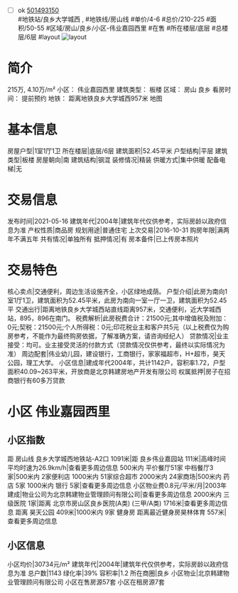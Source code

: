 - [ ] ok [501493150](https://bj.5i5j.com/ershoufang/501493150.html)  
 #地铁站/良乡大学城西 ,  #地铁线/房山线
#单价/4-6 #总价/210-225 #面积/50-55   #区域/房山/良乡/小区-伟业嘉园西里 #在售 #所在楼层/底层 #总楼层/6层 #layout 
![layout](http://image2a.5i5j.com/scm/HOUSE_CUSTOMER/7ab177febf0042b49caa55414cf75fa3.jpg_P5.jpg) 
# 简介 
 215万,  4.10万/m² 
小区： 伟业嘉园西里
建筑类型： 板楼
区域： 房山 良乡
看房时间： 提前预约
地铁： 距离地铁良乡大学城西957米 地图
# 基本信息 
 房屋户型|1室1厅1卫
所在楼层|底层/6层
建筑面积|52.45平米
户型结构|平层
建筑类型|板楼
房屋朝向|南
建筑结构|钢混
装修情况|精装
供暖方式|集中供暖
配备电梯|无
# 交易信息 
 发布时间|2021-05-16
建筑年代|2004年|建筑年代仅供参考，实际房龄以政府信息为准
产权性质|商品房
规划用途|普通住宅
上次交易|2016-10-31
购房年限|满两年不满五年
共有情况|单独所有
抵押情况|有
房本备件|已上传房本照片
# 交易特色 
 核心卖点|交通便利，周边生活设施齐全，小区绿地成荫。
户型介绍|此房为南向1室1厅1卫，建筑面积为52.45平米，此房为南向一室一厅一卫，建筑面积为52.45平
交通出行|距离地铁良乡大学城西站直线距离957米，交通便利，近大学城西站，895，896在南门。
税费解析|此房税费合计：21500元;其中增值税及附加：0元;契税：21500元;个人所得税：0元;印花税业主和客户共5元（以上税费仅为购房参考，不能作为最终购房依据，了解准确方案，请咨询经纪人）
贷款情况|业主接受：均可。业主接受灵活的付款方式（贷款情况仅供参考，最终以实际情况为准）
周边配套|伟业幼儿园，建设银行，工商银行，家家福超市，H+超市，昊天公园，理工大学。
小区信息|建成年代2004年，共计1142户，容积率1.72，户型面积40.09~263平米，开放商是北京韩建房地产开发有限公司
权属抵押|房子在招商银行有60多万贷款
# 小区 伟业嘉园西里
## 小区指数 
 距 房山线 良乡大学城西地铁站-A2口 1091米|距 良乡伟业嘉园站 111米|高峰时间平均时速为26.9km/h|查看更多周边信息
500米内 平价餐厅51家
中档餐厅3家|500米内 2家便利店
1000米内 51家综合超市
2000米内 24家商场|500米内 药店 5家
1000米内 银行 5家|查看更多周边信息
小区物业费0.8元/平米/月|2003年建成|物业公司为北京韩建物业管理顾问有限公司|查看更多周边信息
2000米内 三级医院 1家|距离 北京市房山区良乡医院(A类) (三甲/A类) 1716米|查看更多周边信息
距离 昊天公园 409米|1000米内 9家 健身房
距离最近健身房昊林体育 557米|查看更多周边信息
## 小区信息 
 小区均价|30734元/m²
建筑年代|2004年|建筑年代仅供参考，实际房龄以政府信息为准
总户数|1143
绿化率|39%
容积率|1.2
所在商圈|良乡
小区物业|北京韩建物业管理顾问有限公司
小区在售房源57套
小区在租房源7套
